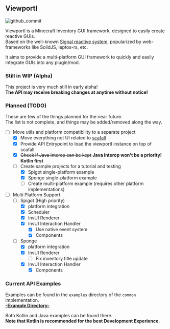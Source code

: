 ## Viewportl

![github_commit](https://img.shields.io/github/last-commit/WolfyScript/WolfyUtilities)

Viewportl is a Minecraft Inventory GUI framework, designed to easily create reactive GUIs.  
Based on the well-known [Signal reactive system](https://www.solidjs.com/guides/reactivity#how-it-works), popularized by web-frameworks like SolidJS, leptos-rs, etc.

It aims to provide a multi-platform GUI framework to quickly and easily integrate GUIs into any plugin/mod.

### Still in WIP (Alpha)
This project is very much still in early alpha!   
**The API may receive breaking changes at anytime without notice!**

### Planned (TODO)
These are few of the things planned for the near future.  
The list is not complete, and things may be added/removed along the way.
* [ ] Move utils and platform compatibility to a separate project
  * [x] Move everything not UI related to [scafall](https://github.com/WolfyScript/scafall)
  * [x] Provide API Entrypoint to load the viewportl instance on top of scafall
  * [x] ~~Check if Java interop can be kept~~ **Java interop won't be a priority! Kotlin first**
  * [ ] Create sample projects for a tutorial and testing
    * [x] Spigot single-platform example
    * [x] Sponge single-platform example
    * [ ] Create multi-platform example (requires other platform implementations)
* [ ] Multi Platform Support
  * [ ] Spigot (High priority)
    * [x] platform integration
    * [x] Scheduler
    * [x] InvUI Renderer
    * [x] InvUI Interaction Handler
      * [x] Use native event system
      * [x] Components
  * [ ] Sponge
    * [x] platform integration
    * [x] InvUI Renderer
      * [ ] Fix inventory title update
    * [x] InvUI Interaction Handler
      * [x] Components

### Current API Examples
Examples can be found in the `examples` directory of the `common` implementation.  
[**-Example Directory-**](https://github.com/WolfyScript/viewportl/tree/master/common/src/main/java/com/wolfyscript/viewportl/gui/example)

Both Kotlin and Java examples can be found there.  
**Note that Kotlin is recommended for the best Development Experience.**
